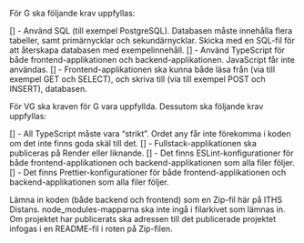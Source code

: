 För G ska följande krav uppfyllas:

[] - Använd SQL (till exempel PostgreSQL). Databasen måste innehålla flera tabeller, samt primärnycklar och sekundärnycklar. Skicka med en SQL-fil för att återskapa databasen med exempelinnehåll.
[] - Använd TypeScript för både frontend-applikationen och backend-applikationen. JavaScript får inte användas.
[] - Frontend-applikationen ska kunna både läsa från (via till exempel GET och SELECT), och skriva till (via till exempel POST och INSERT), databasen.

För VG ska kraven för G vara uppfyllda. Dessutom ska följande krav uppfyllas:

[] - All TypeScript måste vara “strikt”. Ordet any får inte förekomma i koden om det inte finns goda skäl till det.
[] - Fullstack-applikationen ska publiceras på Render eller liknande.
[] - Det finns ESLint-konfigurationer för både frontend-applikationen och backend-applikationen som alla filer följer.
[] - Det finns Prettier-konfigurationer för både frontend-applikationen och backend-applikationen som alla filer följer.

Lämna in koden (både backend och frontend) som en Zip-fil här på ITHS Distans. node_modules-mapparna ska inte ingå i filarkivet som lämnas in. Om projektet har publicerats ska adressen till det publicerade projektet infogas i en README-fil i roten på Zip-filen.